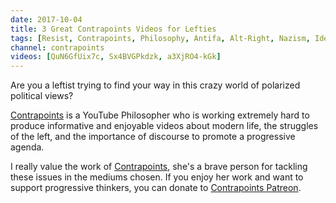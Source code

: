 ```yaml
---
date: 2017-10-04
title: 3 Great Contrapoints Videos for Lefties
tags: [Resist, Contrapoints, Philosophy, Antifa, Alt-Right, Nazism, Identity Politics, Culture War]
channel: contrapoints
videos: [QuN6GfUix7c, Sx4BVGPkdzk, a3XjRO4-kGk]
---
```


Are you a leftist trying to find your way in this crazy world of polarized political views?

[Contrapoints][Contrapoints] is a YouTube Philosopher who is working extremely hard to produce informative and enjoyable videos about modern life, the struggles of the left, and the importance of discourse to promote a progressive agenda.

I really value the work of [Contrapoints][Contrapoints], she's a brave person for tackling these issues in the mediums chosen. If you enjoy her work and want to support progressive thinkers, you can donate to [Contrapoints Patreon](https://patreon.com/contrapoints).

[Contrapoints]: https://www.youtube.com/contrapoints
